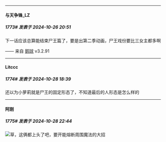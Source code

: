 ﻿
*****

####  与天争锋_LZ  
##### 1773#       发表于 2024-10-26 20:51

下一话应该总算能结束尸王篇了，要是出第二季动画，尸王戏份要比三女主都多啊

—— 来自 [鹅球](https://www.pgyer.com/GcUxKd4w) v3.2.91


*****

####  Litccc  
##### 1774#       发表于 2024-10-28 18:39

还以为小萝莉就是尸王的固定形态了，不知道最后的人形态是怎么样的


*****

####  阿刚  
##### 1775#       发表于 2024-10-28 22:44

<img src="https://static.saraba1st.com/image/smiley/face2017/066.png" referrerpolicy="no-referrer">草，这俩都上头了吧，要开能熔断周围魔法的大招

